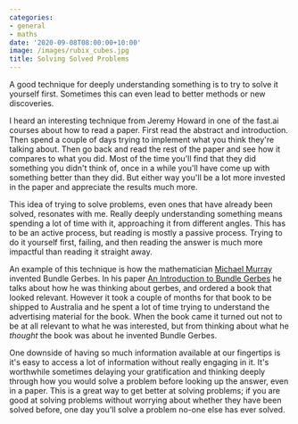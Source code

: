 ```yaml
---
categories:
- general
- maths
date: '2020-09-08T08:00:00+10:00'
image: /images/rubix_cubes.jpg
title: Solving Solved Problems
---
```


A good technique for deeply understanding something is to try to solve it yourself first.
Sometimes this can even lead to better methods or new discoveries.

I heard an interesting technique from Jeremy Howard in one of the fast.ai courses about how to read a paper.
First read the abstract and introduction.
Then spend a couple of days trying to implement what you think they're talking about.
Then go back and read the rest of the paper and see how it compares to what you did.
Most of the time you'll find that they did something you didn't think of, once in a while you'll have come up with something better than they did.
But either way you'll be a lot more invested in the paper and appreciate the results much more.

This idea of trying to solve problems, even ones that have already been solved, resonates with me.
Really deeply understanding something means spending a lot of time with it, approaching it from different angles.
This has to be an active process, but reading is mostly a passive process.
Trying to do it yourself first, failing, and then reading the answer is much more impactful than reading it straight away.

An example of this technique is how the mathematician [Michael Murray](http://www.maths.adelaide.edu.au/michael.murray/) invented Bundle Gerbes.
In his paper [An Introduction to Bundle Gerbes](https://arxiv.org/pdf/0712.1651.pdf) he talks about how he was thinking about gerbes, and ordered a book that looked relevant.
However it took a couple of months for that book to be shipped to Australia and he spent a lot of time trying to understand the advertising material for the book.
When the book came it turned out not to be at all relevant to what he was interested, but from thinking about what he *thought* the book was about he invented Bundle Gerbes.

One downside of having so much information available at our fingertips is it's easy to access a lot of information without really engaging in it.
It's worthwhile sometimes delaying your gratification and thinking deeply through how you would solve a problem before looking up the answer, even in a paper.
This is a great way to get better at solving problems; if you are good at solving problems without worrying about whether they have been solved before, one day you'll solve a problem no-one else has ever solved.